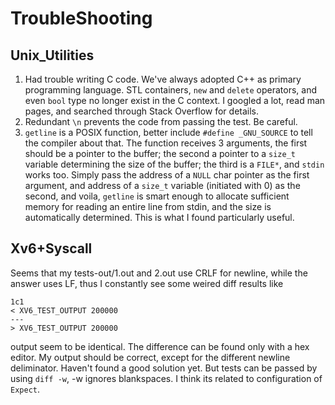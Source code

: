 # TroubleShooting

## Unix_Utilities

1. Had trouble writing C code. We've always adopted C++ as primary programming language. STL containers, `new` and `delete` operators, and even `bool` type no longer exist in the C context. I googled a lot, read man pages, and searched through Stack Overflow for details.
2. Redundant `\n` prevents the code from passing the test. Be careful.
3. `getline` is a POSIX function, better include `#define _GNU_SOURCE` to tell the compiler about that. The function receives 3 arguments, the first should be a pointer to the buffer; the second a pointer to a `size_t` variable determining the size of the buffer; the third is a `FILE*`, and `stdin` works too. Simply pass the address of a `NULL` char pointer as the first argument, and address of a `size_t` variable (initiated with 0) as the second, and voila, `getline` is smart enough to allocate sufficient memory for reading an entire line from stdin, and the size is automatically determined. This is what I found particularly useful.

## Xv6+Syscall
Seems that my tests-out/1.out and 2.out use CRLF for newline, while the answer uses LF, thus I constantly see some weired diff results like 
```
1c1
< XV6_TEST_OUTPUT 200000
---
> XV6_TEST_OUTPUT 200000
```
output seem to be identical. The difference can be found only with a hex editor. My output should be correct, except for the different newline deliminator.
Haven't found a good solution yet. But tests can be passed by using `diff -w`, -w ignores blankspaces.
I think its related to configuration of `Expect`.